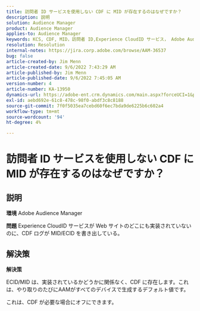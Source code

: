 ```yaml
---
title: 訪問者 ID サービスを使用しない CDF に MID が存在するのはなぜですか？
description: 説明
solution: Audience Manager
product: Audience Manager
applies-to: Audience Manager
keywords: KCS, CDF, MID，訪問者 ID,Experience CloudID サービス， Adobe Audience Manager, AAM
resolution: Resolution
internal-notes: https://jira.corp.adobe.com/browse/AAM-36537
bug: false
article-created-by: Jim Menn
article-created-date: 9/6/2022 7:43:29 AM
article-published-by: Jim Menn
article-published-date: 9/6/2022 7:45:05 AM
version-number: 4
article-number: KA-13950
dynamics-url: https://adobe-ent.crm.dynamics.com/main.aspx?forceUCI=1&pagetype=entityrecord&etn=knowledgearticle&id=efa85997-b72d-ed11-9db1-0022480866ad
exl-id: aebd692e-61c8-478c-98f0-abdf3c8c8188
source-git-commit: 7f0f5035ea7cebd60f6ec7bda9de6225b6c602a4
workflow-type: tm+mt
source-wordcount: '94'
ht-degree: 4%

---
```


# 訪問者 ID サービスを使用しない CDF に MID が存在するのはなぜですか？

## 説明


<b>環境</b>
Adobe Audience Manager

<b>問題</b>
Experience CloudID サービスが Web サイトのどこにも実装されていないのに、CDF ログが MID/ECID を書き出している。


## 解決策


<b>解決策</b>

ECID/MID は、実装されているかどうかに関係なく、CDF に存在します。これは、やり取りのたびにAAMがすべてのデバイスで生成するデフォルト値です。

これは、CDF が必要な場合にオフにできます。
